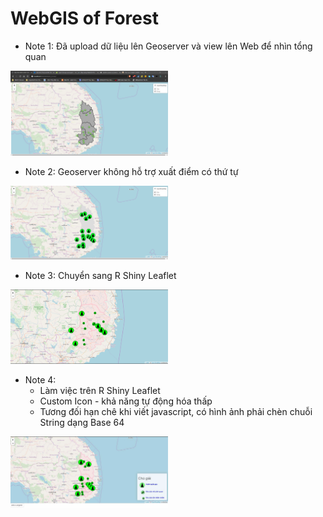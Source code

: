 # WebGIS of Forest
+ Note 1: Đã upload dữ liệu lên Geoserver và view lên Web để nhìn tổng quan
<img src="img/Note_1.png" width="50%">

+ Note 2: Geoserver không hỗ trợ xuất điểm có thứ tự
<img src="img/Note_2.png" width="50%">

+ Note 3: Chuyển sang R Shiny Leaflet
<img src="img/Note_3.png" width="50%">

+ Note 4:
    + Làm việc trên R Shiny Leaflet 
    + Custom Icon - khả năng tự động hóa thấp
    + Tương đối hạn chê khi viết javascript, có hình ảnh phải chèn chuỗi String dạng Base 64
<img src="img/Note_4.png" width="50%">